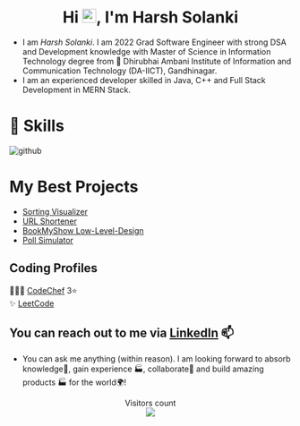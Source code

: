 <h1 align="center">Hi <img src="https://media.giphy.com/media/hvRJCLFzcasrR4ia7z/giphy.gif" width="25px">, I'm Harsh Solanki</h1>

- I am _Harsh Solanki_. I am 2022 Grad Software Engineer with strong DSA and Development knowledge with Master of Science in Information Technology degree from 🏫 Dhirubhai Ambani Institute of Information and Communication Technology (DA-IICT), Gandhinagar. <br>
- I am an experienced developer skilled in Java, C++ and Full Stack Development in MERN Stack.

<!--
## My Skills
- **Expertise Area/Area(s) of Interest**
     - Data Structures and Algorithms
     - Object-Oriented Programming(OOP)
     - Web Development
- **Programming Languages**
     - Java
     - C++
     - JavaScript
- **Tools and Technologies**
     - React JS ⚛️
     - Node JS
     - Express JS
     - MongoDB
     - MySQL
     - PostgreSQL
     - Git
     - GitHub
     - Linux/Unix
     - Visual Studio Code
     - Eclipse
     - IntelliJ IDEA
- **Core**
     - DataBase Management System
     - Operating System
     - Computer Networking
     - Low-Level Design
     - System Design


## Achievements and Certificates
-->

# 🌈 Skills
![github](https://user-images.githubusercontent.com/52111635/145453737-670588e7-e61e-49bf-9ac7-22a3fa6f4a33.png)

# My Best Projects
- [Sorting Visualizer](https://github.com/harsh-solanki21/sorting-visualizer)
- [URL Shortener](https://github.com/harsh-solanki21/url-shortener)
- [BookMyShow Low-Level-Design](https://github.com/harsh-solanki21/BookMyShow-LLD)
- [Poll Simulator](https://github.com/harsh-solanki21/poll-simulator)

## Coding Profiles
👨🏽‍💻 [CodeChef](https://www.codechef.com/users/harshsol) 3⭐ <br>
✨ [LeetCode](https://leetcode.com/harsh2105/) <br> 
<!--
⚡ [Geeksforgeeks Certification for Low-Level Design (LLD)](https://media.geeksforgeeks.org/courses/certificates/3d04c35032167da040fdb2811f20f94c.pdf) <br>

## Interests and Hobbies
♙ [Chess](https://www.chess.com/member/harshstriker) <br>
💻 Latest Tech

-->

## You can reach out to me via [LinkedIn](https://www.linkedin.com/in/harshsolanki2105) 📫


- You can ask me anything (within reason). I am looking forward to absorb knowledge🧠, gain experience 🏭, collaborate🤝 and build amazing products 🏭 for the world🌍!


<p align="center"> 
  Visitors count<br>
  <img src="https://profile-counter.glitch.me/harsh-solanki21/count.svg" />
</p>

